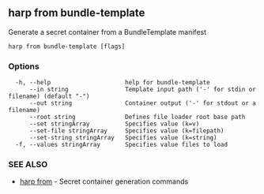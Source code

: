 ## harp from bundle-template

Generate a secret container from a BundleTemplate manifest

```
harp from bundle-template [flags]
```

### Options

```
  -h, --help                     help for bundle-template
      --in string                Template input path ('-' for stdin or filename) (default "-")
      --out string               Container output ('-' for stdout or a filename)
      --root string              Defines file loader root base path
      --set stringArray          Specifies value (k=v)
      --set-file stringArray     Specifies value (k=filepath)
      --set-string stringArray   Specifies value (k=string)
  -f, --values stringArray       Specifies value files to load
```

### SEE ALSO

* [harp from](harp_from.md)	 - Secret container generation commands

